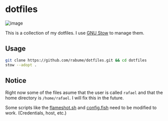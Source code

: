 # dotfiles
![image](https://github.com/rabume/dotfiles/assets/19410629/1181595d-7b21-4335-baf3-90140ea46d33)

This is a collection of my dotfiles. I use [GNU Stow](https://www.gnu.org/software/stow/) to manage them.

## Usage

```bash
git clone https://github.com/rabume/dotfiles.git && cd dotfiles
stow --adopt .
```

## Notice

Right now some of the files asume that the user is called `rafael` and that the home directory is `/home/rafael`. I will fix this in the future.

Some scripts like the [flameshot.sh](./scripts/flameshot.sh) and [config.fish](./.config/fish/config.fish) need to be modified to work. (Credentials, host, etc.)
